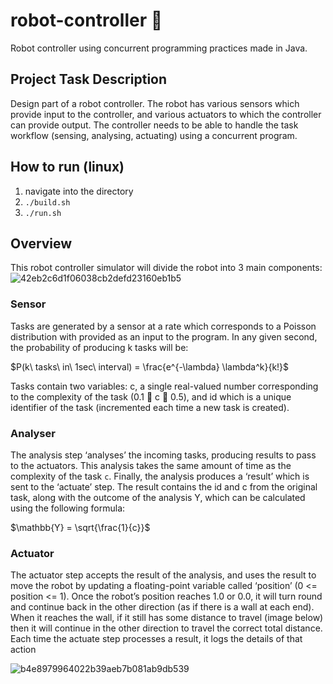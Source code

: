 # robot-controller 🤖

Robot controller using concurrent programming practices made in Java.

## Project Task Description

Design part of a robot controller. The robot has various sensors
which provide input to the controller, and various actuators to which the controller
can provide output. The controller needs to be able to handle the task
workflow (sensing, analysing, actuating) using a concurrent program.
  
## How to run (linux)

1. navigate into the directory
2. `./build.sh`
3. `./run.sh`
  
## Overview

This robot controller simulator will divide the robot into 3 main components:
![42eb2c6d1f06038cb2defd23160eb1b5](https://github.com/ginesmoratalla/concurrent-robot-controller/assets/126341997/1d6a51cc-72a5-40ec-a76c-fb146f888515)

### Sensor
Tasks are generated by a sensor at a rate which corresponds
to a Poisson distribution with  provided as an input to the program.
In any given second, the probability of producing k tasks will be:

$P(k\ tasks\ in\ 1sec\ interval) = \frac{e^{-\lambda} \lambda^k}{k!}$

Tasks contain two variables: c, a single real-valued number corresponding to the complexity
of the task (0.1  c  0.5), and id which is a unique identifier of the
task (incremented each time a new task is created).

### Analyser
The analysis step ‘analyses’ the incoming tasks, producing
results to pass to the actuators. This analysis takes the same amount of time
as the complexity of the task `c`.
Finally, the analysis produces a ‘result’ which is sent to the ‘actuate’
step. The result contains the id and c from the original task, along with
the outcome of the analysis Y, which can be calculated using the following
formula:

$\mathbb{Y} = \sqrt{\frac{1}{c}}$

### Actuator
The actuator step accepts the result of the analysis, and uses the
result to move the robot by updating a floating-point variable called ‘position’
(0 <= position <= 1). Once the robot’s position reaches 1.0 or 0.0, it will turn
round and continue back in the other direction (as if there is a wall at each
end). When it reaches the wall, if it still has some distance to travel (image below) then it will continue in the other direction to travel
the correct total distance.
Each time the actuate step processes a result, it logs the details of that action


![b4e8979964022b39aeb7b081ab9db539](https://github.com/ginesmoratalla/concurrent-robot-controller/assets/126341997/72c44547-77b4-4881-a5a7-1dd52f535ed4)

